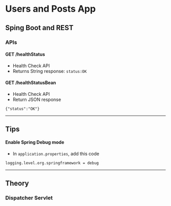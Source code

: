# Users and Posts App

## Sping Boot and REST


### APIs

#### GET /healthStatus

- Health Check API
- Returns String response: `status:OK`


#### GET /healthStatusBean
- Health Check API
- Return JSON response

```
{"status":"OK"}
```


----

## Tips

#### Enable Spring Debug mode

- In `application.properties`, add this code

```
logging.level.org.springframework = debug
``` 


----

## Theory

### Dispatcher Servlet

